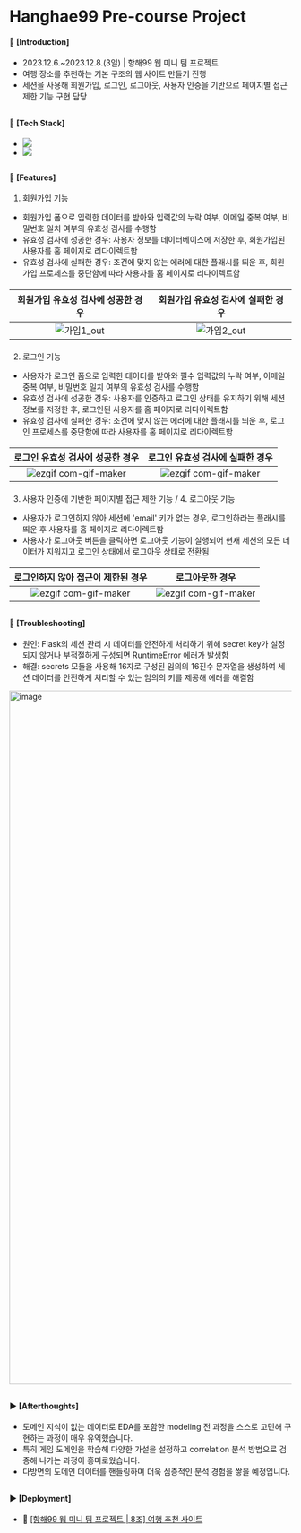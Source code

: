 ####
# Hanghae99 Pre-course Project
####
#### 📌 [Introduction]
- 2023.12.6.~2023.12.8.(3일) | 항해99 웹 미니 팀 프로젝트
- 여행 장소를 추천하는 기본 구조의 웹 사이트 만들기 진행
- 세션을 사용해 회원가입, 로그인, 로그아웃, 사용자 인증을 기반으로 페이지별 접근 제한 기능 구현 담당
##
#### 📌 [Tech Stack]
- <div align="left"><img src="https://img.shields.io/badge/[Frontend]-HTML5 / Bootstrap (CSS) / JavaScript (with jQuery)-FF6600"/>
- <div align="left"><img src="https://img.shields.io/badge/[Backend]- Flask (Python web framework) / SQLite (database) / SQLAlchemy (ORM for database) / Python (programming language)-4479A1"/>
##
#### 📌 [Features]
1. 회원가입 기능
- 회원가입 폼으로 입력한 데이터를 받아와 입력값의 누락 여부, 이메일 중복 여부, 비밀번호 일치 여부의 유효성 검사를 수행함
- 유효성 검사에 성공한 경우: 사용자 정보를 데이터베이스에 저장한 후, 회원가입된 사용자를 홈 페이지로 리다이렉트함
- 유효성 검사에 실패한 경우: 조건에 맞지 않는 에러에 대한 플래시를 띄운 후, 회원가입 프로세스를 중단함에 따라 사용자를 홈 페이지로 리다이렉트함
####
|회원가입 유효성 검사에 성공한 경우|회원가입 유효성 검사에 실패한 경우|
|:---:|:---:|
|![가입1_out](https://github.com/jisulee-shsf/hanghae99-precourse-project/assets/109773795/c5dee2af-8e1d-49cc-8349-19532064503d)|![가입2_out](https://github.com/jisulee-shsf/hanghae99-precourse-project/assets/109773795/8790fa4f-617a-4dcb-a5f4-96874a20fcc2)|
####
2. 로그인 기능
- 사용자가 로그인 폼으로 입력한 데이터를 받아와 필수 입력값의 누락 여부, 이메일 중복 여부, 비밀번호 일치 여부의 유효성 검사를 수행함
- 유효성 검사에 성공한 경우: 사용자를 인증하고 로그인 상태를 유지하기 위해 세션 정보를 저정한 후, 로그인된 사용자를 홈 페이지로 리다이렉트함
- 유효성 검사에 실패한 경우: 조건에 맞지 않는 에러에 대한 플래시를 띄운 후, 로그인 프로세스를 중단함에 따라 사용자를 홈 페이지로 리다이렉트함
####
|로그인 유효성 검사에 성공한 경우|로그인 유효성 검사에 실패한 경우|
|:---:|:---:|
|![ezgif com-gif-maker](https://github.com/jisulee-shsf/hanghae99-precourse-project/assets/109773795/8275f268-f855-4930-83df-6d2516ccd9cf)|![ezgif com-gif-maker](https://github.com/jisulee-shsf/hanghae99-precourse-project/assets/109773795/8275f268-f855-4930-83df-6d2516ccd9cf)|
####
####
3. 사용자 인증에 기반한 페이지별 접근 제한 기능 / 4. 로그아웃 기능
- 사용자가 로그인하지 않아 세션에 'email' 키가 없는 경우, 로그인하라는 플래시를 띄운 후 사용자를 홈 페이지로 리다이렉트함
- 사용자가 로그아웃 버튼을 클릭하면 로그아웃 기능이 실행되어 현재 세션의 모든 데이터가 지워지고 로그인 상태에서 로그아웃 상태로 전환됨
####
|로그인하지 않아 접근이 제한된 경우|로그아웃한 경우|
|:---:|:---:|
|![ezgif com-gif-maker](https://github.com/jisulee-shsf/hanghae99-precourse-project/assets/109773795/8275f268-f855-4930-83df-6d2516ccd9cf)|![ezgif com-gif-maker](https://github.com/jisulee-shsf/hanghae99-precourse-project/assets/109773795/8275f268-f855-4930-83df-6d2516ccd9cf)|
##
#### 📌 [Troubleshooting]
- 원인: Flask의 세션 관리 시 데이터를 안전하게 처리하기 위해 secret key가 설정되지 않거나 부적절하게 구성되면 RuntimeError 에러가 발생함
- 해결: secrets 모듈을 사용해 16자로 구성된 임의의 16진수 문자열을 생성하여 세션 데이터를 안전하게 처리할 수 있는 임의의 키를 제공해 에러를 해결함
<img width="1239" alt="image" src="https://github.com/jisulee-shsf/hanghae99-precourse-project/assets/109773795/4a28a4db-75ba-4513-8428-ce27bf4244b6">

##
#### ► [Afterthoughts]
- 도메인 지식이 없는 데이터로 EDA를 포함한 modeling 전 과정을 스스로 고민해 구현하는 과정이 매우 유익했습니다.
- 특히 게임 도메인을 학습해 다양한 가설을 설정하고 correlation 분석 방법으로 검증해 나가는 과정이 흥미로웠습니다.
- 다방면의 도메인 데이터를 핸들링하며 더욱 심층적인 분석 경험을 쌓을 예정입니다.
##
#### ► [Deployment]
- 🔗 [[항해99 웹 미니 팀 프로젝트 | 8조] 여행 추천 사이트](https://minyonghyun.pythonanywhere.com/)
####
